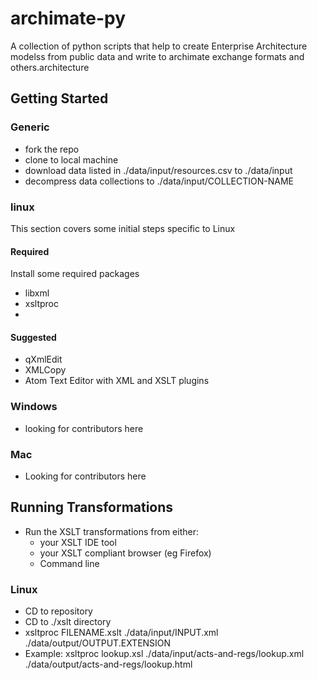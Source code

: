 # archimate-py
A collection of python scripts that help to create Enterprise Architecture modelss from public data and write to archimate exchange formats and others.architecture


## Getting Started
### Generic
* fork the repo
* clone to local machine
* download data listed in ./data/input/resources.csv to ./data/input
* decompress data collections to ./data/input/COLLECTION-NAME

### linux
This section covers some initial steps specific to Linux
#### Required
Install some required packages
* libxml
* xsltproc
*
#### Suggested
* qXmlEdit
* XMLCopy
* Atom Text Editor with XML and XSLT plugins

### Windows
* looking for contributors here

### Mac
* Looking for contributors here



## Running Transformations
* Run the XSLT transformations from either:
  * your XSLT IDE tool
  * your XSLT compliant browser (eg Firefox)
  * Command line

### Linux
* CD to repository
* CD to ./xslt directory
* xsltproc FILENAME.xslt ./data/input/INPUT.xml ./data/output/OUTPUT.EXTENSION
* Example: xsltproc lookup.xsl ./data/input/acts-and-regs/lookup.xml ./data/output/acts-and-regs/lookup.html
